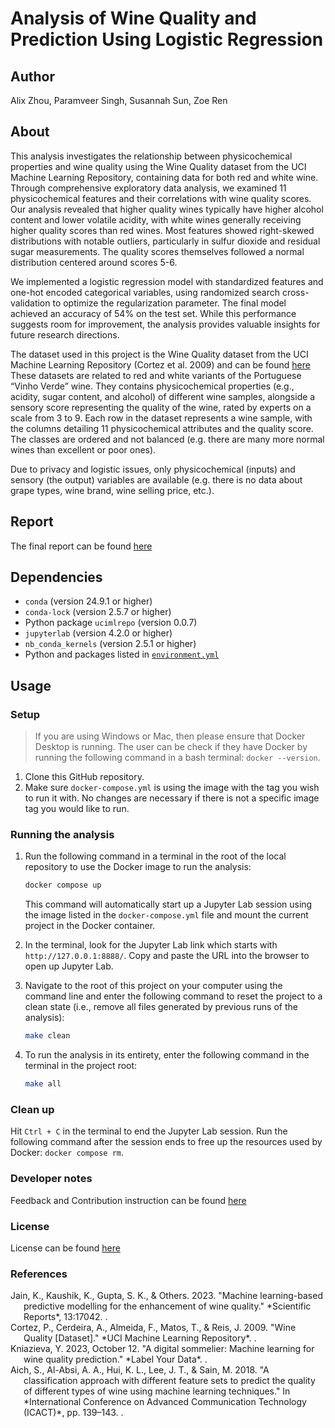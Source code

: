 # Analysis of Wine Quality and Prediction Using Logistic Regression

## Author

Alix Zhou, Paramveer Singh, Susannah Sun, Zoe Ren

## About

This analysis investigates the relationship between physicochemical properties and wine quality using the Wine Quality dataset from the UCI Machine Learning Repository, containing data for both red and white wine. Through comprehensive exploratory data analysis, we examined 11 physicochemical features and their correlations with wine quality scores. Our analysis revealed that higher quality wines typically have higher alcohol content and lower volatile acidity, with white wines generally receiving higher quality scores than red wines. Most features showed right-skewed distributions with notable outliers, particularly in sulfur dioxide and residual sugar measurements. The quality scores themselves followed a normal distribution centered around scores 5-6.

We implemented a logistic regression model with standardized features and one-hot encoded categorical variables, using randomized search cross-validation to optimize the regularization parameter. The final model achieved an accuracy of 54% on the test set. While this performance suggests room for improvement, the analysis provides valuable insights for future research directions.

The dataset used in this project is the Wine Quality dataset from the UCI Machine Learning Repository (Cortez et al. 2009) and can be found [here](https://archive.ics.uci.edu/dataset/186/wine+quality.) These datasets are related to red and white variants of the Portuguese “Vinho Verde” wine. They contains physicochemical properties (e.g., acidity, sugar content, and alcohol) of different wine samples, alongside a sensory score representing the quality of the wine, rated by experts on a scale from 3 to 9. Each row in the dataset represents a wine sample, with the columns detailing 11 physicochemical attributes and the quality score. The classes are ordered and not balanced (e.g. there are many more normal wines than excellent or poor ones).

Due to privacy and logistic issues, only physicochemical (inputs) and sensory (the output) variables are available (e.g. there is no data about grape types, wine brand, wine selling price, etc.).

## Report

The final report can be found [here](https://github.com/UBC-MDS/wine-quality-regressor-group-2/blob/main/reports/wine_quality_regressor_report.pdf)

## Dependencies

- `conda` (version 24.9.1 or higher)
- `conda-lock` (version 2.5.7 or higher)
- Python package `ucimlrepo` (version 0.0.7)
- `jupyterlab` (version 4.2.0 or higher)
- `nb_conda_kernels` (version 2.5.1 or higher)
- Python and packages listed in [`environment.yml`](https://github.com/UBC-MDS/wine-quality-regressor-group-2/blob/main/environment.yml)

## Usage

### Setup

> If you are using Windows or Mac, then please ensure that Docker Desktop is running. The user can be check if they have Docker by running the following command in a bash terminal: `docker --version`.

1. Clone this GitHub repository.
2. Make sure `docker-compose.yml` is using the image with the tag you wish to run it with. No changes are necessary if there is not a specific image tag you would like to run.

### Running the analysis

1. Run the following command in a terminal in the root of the local repository to use the Docker image to run the analysis:

    ```bash
    docker compose up
    ```

    This command will automatically start up a Jupyter Lab session using the image listed in the `docker-compose.yml` file and mount the current project in the Docker container.

2. In the terminal, look for the Jupyter Lab link which starts with `http://127.0.0.1:8888/`. Copy and paste the URL into the browser to open up Jupyter Lab.

3. Navigate to the root of this project on your computer using the command line and enter the following command to reset the project to a clean state (i.e., remove all files generated by previous runs of the analysis):

    ```bash
    make clean
    ```

4. To run the analysis in its entirety, enter the following command in the terminal in the project root:

    ```bash
    make all
    ```

### Clean up

Hit `Ctrl + C` in the terminal to end the Jupyter Lab session. Run the following command after the session ends to free up the resources used by Docker: `docker compose rm`.

### Developer notes

Feedback and Contribution instruction can be found [here](https://github.com/UBC-MDS/wine-quality-regressor-group-2/blob/main/CONTRIBUTING.md)

### License

License can be found [here](https://github.com/UBC-MDS/wine-quality-regressor-group-2/blob/main/LICENSE.md)

### References

<div id="refs" class="references hanging-indent">

<div id="ref-Jain2023">
Jain, K., Kaushik, K., Gupta, S. K., & Others. 2023. "Machine learning-based predictive modelling for the enhancement of wine quality." *Scientific Reports*, 13:17042. <https://doi.org/10.1038/s41598-023-44111-9>.
</div>

<div id="ref-Cortez2009">
Cortez, P., Cerdeira, A., Almeida, F., Matos, T., & Reis, J. 2009. "Wine Quality [Dataset]." *UCI Machine Learning Repository*. <https://doi.org/10.24432/C56S3T>.
</div>

<div id="ref-Kniazieva2023">
Kniazieva, Y. 2023, October 12. "A digital sommelier: Machine learning for wine quality prediction." *Label Your Data*. <https://labelyourdata.com/articles/machine-learning-for-wine-quality-prediction>.
</div>

<div id="ref-Aich2018">
Aich, S., Al-Absi, A. A., Hui, K. L., Lee, J. T., & Sain, M. 2018. "A classification approach with different feature sets to predict the quality of different types of wine using machine learning techniques." In *International Conference on Advanced Communication Technology (ICACT)*, pp. 139–143. <https://doi.org/10.23919/ICACT.2018.8323674>.
</div>

</div>